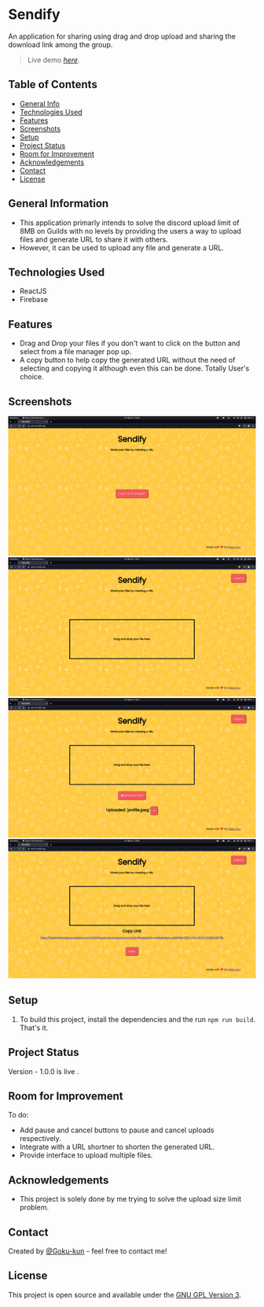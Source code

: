# Sendify
An application for sharing using drag and drop upload and sharing the download link among the group.

> Live demo [_here_](https://send-ify.netlify.app).

## Table of Contents
* [General Info](#general-information)
* [Technologies Used](#technologies-used)
* [Features](#features)
* [Screenshots](#screenshots)
* [Setup](#setup)
* [Project Status](#project-status)
* [Room for Improvement](#room-for-improvement)
* [Acknowledgements](#acknowledgements)
* [Contact](#contact)
* [License](#license) 


## General Information
- This application primarly intends to solve the discord upload limit of 8MB on Guilds with no levels by providing the users a way to upload files and generate URL to share it with others.
- However, it can be used to upload any file and generate a URL.


## Technologies Used
- ReactJS
- Firebase


## Features

- Drag and Drop your files if you don't want to click on the button and select from a file manager pop up.
- A copy button to help copy the generated URL without the need of selecting and copying it although even this can be done. Totally User's choice.


## Screenshots
![Login page](./illustrations/1.png)
![Upload page](./illustrations/2.png)
![Generate URL page](./illustrations/3.png)
![URL generated page](./illustrations/4.png)


## Setup
1. To build this project, install the dependencies and the run `npm run build`. That's it.



## Project Status
Version - 1.0.0 is live .


## Room for Improvement

To do:
- Add pause and cancel buttons to pause and cancel uploads respectively.
- Integrate with a URL shortner to shorten the generated URL.
- Provide interface to upload multiple files.


## Acknowledgements
- This project is solely done by me trying to solve the upload size limit problem.

## Contact
Created by [@Goku-kun](https://github.com/Goku-kun) - feel free to contact me!


 ## License 
 This project is open source and available under the [GNU GPL Version 3](./LICENSE). 

